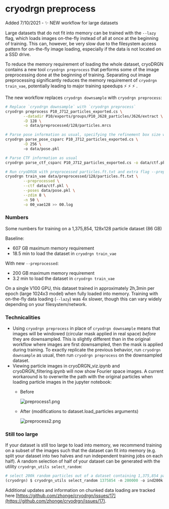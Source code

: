 # cryodrgn preprocess

Added 7/10/2021 - ✨  NEW workflow for large datasets

Large datasets that do not fit into memory can be trained with the `--lazy` flag, which loads images on-the-fly instead of all at once at the beginning of training. This can, however, be very slow due to the filesystem access pattern for on-the-fly image loading, especially if the data is not located on a SSD drive. 

To reduce the memory requirement of loading the whole dataset, cryoDRGN contains a new tool `cryodrgn preprocess` that performs some of the image preprocessing done at the beginning of training. Separating out image preprocessing significantly reduces the memory requirement of `cryodrgn train_vae`, potentially leading to major training speedups ⚡ ⚡ ⚡ .

The new workflow replaces `cryodrgn downsample` with `cryodrgn preprocess`: 

```bash
# Replace `cryodrgn downsample` with `cryodrgn preprocess`
cryodrgn preprocess P10_J712_particles_exported.cs \
		--datadir P10/exports/groups/P10_J628_particles/J626/extract \
		-D 128 \
		-o data/preprocessed/128/particles.mrcs

# Parse pose information as usual, specifying the refinement box size with -D
cryodrgn parse_pose_csparc P10_J712_particles_exported.cs \
		-D 256 \ 
		-o data/pose.pkl

# Parse CTF information as usual
cryodrgn parse_ctf_csparc P10_J712_particles_exported.cs -o data/ctf.pkl

# Run cryoDRGN with preprocessed particles.ft.txt and extra flag --preprocessed
cryodrgn train_vae data/preprocessed/128/particles.ft.txt \
		--preprocessed \
		--ctf data/ctf.pkl \
		--poses data/pose.pkl \
		--zdim 8 \
		-n 50 \
		-o 00_vae128 >> 00.log
```

### Numbers

Some numbers for training on a 1,375,854, 128x128 particle dataset (86 GB)

Baseline:

- 607 GB maximum memory requirement
- 18.5 min to load the dataset in `cryodrgn train_vae`

With new `--preprocessed`:

- 200 GB maximum memory requirement
- 3.2 min to load the dataset in `cryodrgn train_vae`

On a single V100 GPU, this dataset trained in approximately 2h,3min per epoch (large 1024x3 model) when fully loaded into memory. Training with on-the-fly data loading (`--lazy`) was 4x slower, though this can vary widely depending on your filesystem/network. 

### Technicalities

- Using `cryodrgn preprocess` in place of `cryodrgn downsample` means that images will be windowed (circular mask applied in real space) *before* they are downsampled. This is slightly different than in the original workflow where images are first downsampled, then the mask is applied during training. To exactly replicate the previous behavior, run `cryodrgn downsample` as usual, then run `cryodrgn preprocess` on the downsampled dataset.
- Viewing particle images in cryoDRGN_viz.ipynb and cryoDRGN_filtering.ipynb will now show Fourier space images. A current workaround is to overwrite the path with the original particles when loading particle images in the jupyter notebook:
    - Before
        
        ![preprocess1.png](preprocess1.png)
        
    - After (modifications to dataset.load_particles arguments)
        
        ![preprocess2.png](preprocess2.png)
        

### Still too large

If your dataset is still too large to load into memory, we recommend training on a subset of the images such that the dataset can fit into memory (e.g. split your dataset into two halves and run independent training jobs on each half). A random selection of half of your dataset can be generated with the utility `cryodrgn_utils select_random`:

```python
# select 200k random particles out of a dataset containing 1,375,854 particles
(cryodrgn) $ cryodrgn_utils select_random 1375854 -n 200000 -o ind200k.pkl
```

Additional updates and information on chunked data loading are tracked here [https://github.com/zhonge/cryodrgn/issues/17](https://github.com/zhonge/cryodrgn/issues/17).